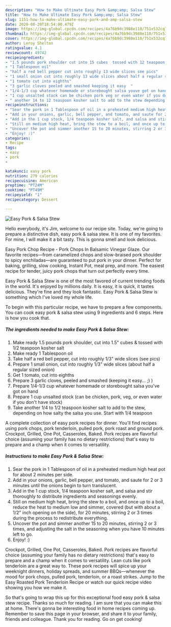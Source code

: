 ```yaml
---
description: "How to Make Ultimate Easy Pork &amp;amp; Salsa Stew"
title: "How to Make Ultimate Easy Pork &amp;amp; Salsa Stew"
slug: 1151-how-to-make-ultimate-easy-pork-and-amp-salsa-stew
date: 2020-08-20T18:54:00.479Z
image: https://img-global.cpcdn.com/recipes/4a76b9dc3988e110/751x532cq70/easy-pork-salsa-stew-recipe-main-photo.jpg
thumbnail: https://img-global.cpcdn.com/recipes/4a76b9dc3988e110/751x532cq70/easy-pork-salsa-stew-recipe-main-photo.jpg
cover: https://img-global.cpcdn.com/recipes/4a76b9dc3988e110/751x532cq70/easy-pork-salsa-stew-recipe-main-photo.jpg
author: Leroy Shelton
ratingvalue: 4.1
reviewcount: 49742
recipeingredient:
- "1.5 pounds pork shoulder cut into 15 cubes  tossed with 12 teaspoon kosher salt"
- "1 Tablespoon oil"
- "half a red bell pepper cut into roughly 13 wide slices see pics"
- "1 small onion cut into roughly 13 wide slices about half a regular sized onion"
- "1 tomato cut into eighths"
- "3 garlic cloves peeled and smashed keeping it easy  "
- "1/4-1/3 cup whatever homemade or storebought salsa youve got on hand"
- "1 cup unsalted stock can be chicken pork veg or even water if you dont have stock"
- " another 14 to 12 teaspoon kosher salt to add to the stew depending on how salty the salsa you use Start with 14 teaspoon"
recipeinstructions:
- "Sear the pork in 1 Tablespoon of oil in a preheated medium high heat pot for about 2 minutes per side."
- "Add in your onions, garlic, bell pepper, and tomato, and saute for 2 or 3 minutes until the onions begin to turn translucent."
- "Add in the 1 cup stock, 1/4 teaspoon kosher salt, and salsa and stir thoroughly to distribute ingredients and seasonings evenly."
- "Still on medium high heat, bring the stew to a boil, and once up to a boil, reduce the heat to medium low and simmer, covered (but with about a 1/2&#34; inch opening on the side), for 20 minutes, stirring 2 or 3 times during the process to redistribute everything."
- "Uncover the pot and simmer another 15 to 20 minutes, stirring 2 or 3 times, and adjusting the salt in the seasoning when you have 10 minutes left to go."
- "Enjoy! :)"
categories:
- Recipe
tags:
- easy
- pork
- 

katakunci: easy pork  
nutrition: 279 calories
recipecuisine: American
preptime: "PT24M"
cooktime: "PT49M"
recipeyield: "1"
recipecategory: Dessert

---
```



![Easy Pork &amp; Salsa Stew](https://img-global.cpcdn.com/recipes/4a76b9dc3988e110/751x532cq70/easy-pork-salsa-stew-recipe-main-photo.jpg)

Hello everybody, it's Jim, welcome to our recipe site. Today, we're going to prepare a distinctive dish, easy pork &amp; salsa stew. It is one of my favorites. For mine, I will make it a bit tasty. This is gonna smell and look delicious.

Easy Pork Chop Recipe - Pork Chops In Balsamic Vinegar Glaze. Our favorite recipes—from caramelized chops and slow-braised pork shoulder to spicy enchiladas—are guaranteed to put pork in your dinner. Perfect for baking, grilling, slow cooking, Instant Pot, meal prep, and more. The easiest recipe for tender, juicy pork chops that turn out perfectly every time.

Easy Pork &amp; Salsa Stew is one of the most favored of current trending foods in the world. It's enjoyed by millions daily. It is easy, it is quick, it tastes delicious. They're fine and they look fantastic. Easy Pork &amp; Salsa Stew is something which I've loved my whole life.


To begin with this particular recipe, we have to prepare a few components. You can cook easy pork &amp; salsa stew using 9 ingredients and 6 steps. Here is how you cook that.

<!--inarticleads1-->

##### The ingredients needed to make Easy Pork &amp; Salsa Stew:

1. Make ready 1.5 pounds pork shoulder, cut into 1.5&#34; cubes &amp; tossed with 1/2 teaspoon kosher salt
1. Make ready 1 Tablespoon oil
1. Take half a red bell pepper, cut into roughly 1/3&#34; wide slices (see pics)
1. Prepare 1 small onion, cut into roughly 1/3&#34; wide slices (about half a regular sized onion)
1. Get 1 tomato, cut into eighths
1. Prepare 3 garlic cloves, peeled and smashed (keeping it easy... ;) )
1. Prepare 1/4-1/3 cup whatever homemade or storebought salsa you&#39;ve got on hand
1. Prepare 1 cup unsalted stock (can be chicken, pork, veg, or even water if you don&#39;t have stock)
1. Take  another 1/4 to 1/2 teaspoon kosher salt to add to the stew, depending on how salty the salsa you use. Start with 1/4 teaspoon


A complete collection of easy pork recipes for dinner. You&#39;ll find recipes using pork chops, pork tenderloin, pulled pork, pork roast and ground pork. Crockpot, Grilled, One Pot, Casseroles, Baked. Pork recipes are flavorful choice (assuming your family has no dietary restrictions) that&#39;s easy to prepare and a champ when it comes to versatility. 

<!--inarticleads2-->

##### Instructions to make Easy Pork &amp; Salsa Stew:

1. Sear the pork in 1 Tablespoon of oil in a preheated medium high heat pot for about 2 minutes per side.
1. Add in your onions, garlic, bell pepper, and tomato, and saute for 2 or 3 minutes until the onions begin to turn translucent.
1. Add in the 1 cup stock, 1/4 teaspoon kosher salt, and salsa and stir thoroughly to distribute ingredients and seasonings evenly.
1. Still on medium high heat, bring the stew to a boil, and once up to a boil, reduce the heat to medium low and simmer, covered (but with about a 1/2&#34; inch opening on the side), for 20 minutes, stirring 2 or 3 times during the process to redistribute everything.
1. Uncover the pot and simmer another 15 to 20 minutes, stirring 2 or 3 times, and adjusting the salt in the seasoning when you have 10 minutes left to go.
1. Enjoy! :)


Crockpot, Grilled, One Pot, Casseroles, Baked. Pork recipes are flavorful choice (assuming your family has no dietary restrictions) that&#39;s easy to prepare and a champ when it comes to versatility. Lean cuts like pork tenderloin are a great way to. These pork recipes will spice up your weeknight dinners, holiday spreads, and summer BBQs—whenever the mood for pork chops, pulled pork, tenderloin, or a roast strikes. Jump to the Easy Roasted Pork Tenderloin Recipe or watch our quick recipe video showing you how we make it. 

So that's going to wrap this up for this exceptional food easy pork &amp; salsa stew recipe. Thanks so much for reading. I am sure that you can make this at home. There's gonna be interesting food in home recipes coming up. Remember to save this page in your browser, and share it to your family, friends and colleague. Thank you for reading. Go on get cooking!
